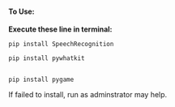 #### To Use:
**Execute these line in terminal:**

```
pip install SpeechRecognition

```

```
pip install pywhatkit

```

```

pip install pygame

```
If failed to install, run as adminstrator may help.

